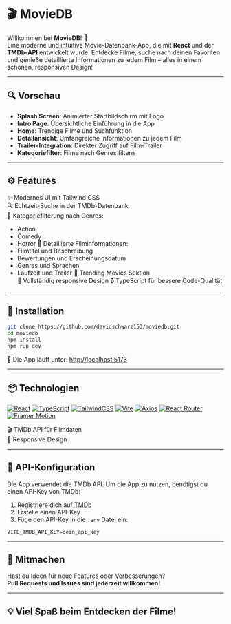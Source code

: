 # 🎬 MovieDB

Willkommen bei **MovieDB**! 🍿  
Eine moderne und intuitive Movie-Datenbank-App, die mit **React** und der **TMDb-API** entwickelt wurde. Entdecke Filme, suche nach deinen Favoriten und genieße detaillierte Informationen zu jedem Film – alles in einem schönen, responsiven Design!

---

## 🔍 Vorschau

- **Splash Screen**: Animierter Startbildschirm mit Logo
- **Intro Page**: Übersichtliche Einführung in die App
- **Home**: Trendige Filme und Suchfunktion
- **Detailansicht**: Umfangreiche Informationen zu jedem Film
- **Trailer-Integration**: Direkter Zugriff auf Film-Trailer
- **Kategoriefilter**: Filme nach Genres filtern

---

## ⚙️ Features

✨ Modernes UI mit Tailwind CSS  
🔍 Echtzeit-Suche in der TMDb-Datenbank  
🎯 Kategoriefilterung nach Genres:

- Action
- Comedy
- Horror
  🎥 Detaillierte Filminformationen:
- Filmtitel und Beschreibung
- Bewertungen und Erscheinungsdatum
- Genres und Sprachen
- Laufzeit und Trailer
  🌟 Trending Movies Sektion  
  📱 Vollständig responsive Design
  🔒 TypeScript für bessere Code-Qualität

---

## 🚀 Installation

```bash
git clone https://github.com/davidschwarz153/moviedb.git
cd moviedb
npm install
npm run dev
```

🔗 Die App läuft unter: [http://localhost:5173](http://localhost:5173)

---

## 📦 Technologien

[![React](https://img.shields.io/badge/React-20232A?style=for-the-badge&logo=react&logoColor=61DAFB)](https://reactjs.org/)
[![TypeScript](https://img.shields.io/badge/TypeScript-007ACC?style=for-the-badge&logo=typescript&logoColor=white)](https://www.typescriptlang.org/)
[![TailwindCSS](https://img.shields.io/badge/TailwindCSS-38B2AC?style=for-the-badge&logo=tailwind-css&logoColor=white)](https://tailwindcss.com/)
[![Vite](https://img.shields.io/badge/Vite-646CFF?style=for-the-badge&logo=vite&logoColor=white)](https://vitejs.dev/)
[![Axios](https://img.shields.io/badge/Axios-5A29E4?style=for-the-badge&logo=axios&logoColor=white)](https://axios-http.com/)
[![React Router](https://img.shields.io/badge/React_Router-CA4245?style=for-the-badge&logo=react-router&logoColor=white)](https://reactrouter.com/)
[![Framer Motion](https://img.shields.io/badge/Framer_Motion-0055FF?style=for-the-badge&logo=framer&logoColor=white)](https://www.framer.com/motion/) 

🎬 TMDb API für Filmdaten  
📱 Responsive Design

---

## 🔑 API-Konfiguration

Die App verwendet die TMDb API. Um die App zu nutzen, benötigst du einen API-Key von TMDb:

1. Registriere dich auf [TMDb](https://www.themoviedb.org/)
2. Erstelle einen API-Key
3. Füge den API-Key in die `.env` Datei ein:

```env
VITE_TMDB_API_KEY=dein_api_key
```

---

## 🤝 Mitmachen

Hast du Ideen für neue Features oder Verbesserungen?  
**Pull Requests und Issues sind jederzeit willkommen!**

---

## 💡 Viel Spaß beim Entdecken der Filme!

